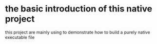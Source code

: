 # the basic introduction of this native project
this project are mainly using to demonstrate how to build a purely native 
executable file